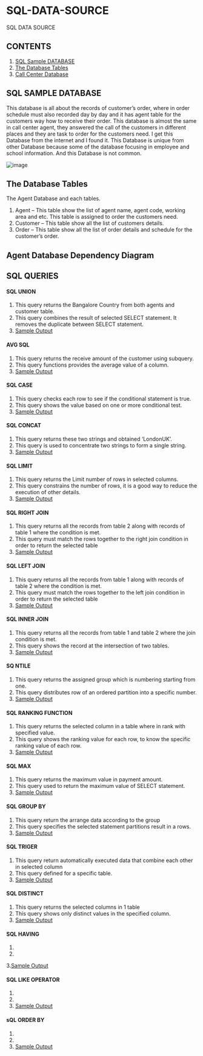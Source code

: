 # SQL-DATA-SOURCE
SQL DATA SOURCE 

## CONTENTS
 1. [SQL Sample DATABASE](https://github.com/jjati/SQL-DATA-SOURCE#sql-data-source)
 2. [The Database Tables]()
 3. [Call Center Database]()
 








## SQL SAMPLE DATABASE
This database is all about the records of customer’s order, where in order schedule must also recorded day by day and it has agent table for the customers way how to receive their order. This database is almost the same in call center agent, they answered the call of the customers in different places and they are task to order for the customers need. I get this Database from the internet and I found it. This Database is unique from other Database because some of the database focusing in employee and school information. And this Database is not common. 

![image](https://user-images.githubusercontent.com/73151103/103191378-c0b63300-48a2-11eb-9d14-e4a5d1787fca.png)

##  The Database Tables
 
 The Agent Database and each tables.
   1.  Agent – This table show the list of agent name, agent code, working area and etc. This table is assigned to order the customers need. 
   2.  Customer – This table show all the list of customers details.
   3.  Order – This table show all the list of order details and schedule for the customer’s order.
 
## Agent Database Dependency Diagram
## SQL QUERIES

#### SQL UNION
  1. This query returns the Bangalore Country from both agents and customer table.
  2. This query combines the result of selected SELECT statement. It removes the duplicate
      between SELECT statement. 
  3. [Sample Output](/query.md)
#### AVG SQL
  1. This query returns the receive amount of the customer using subquery.
  2. This query functions provides the average value of a column.
  3. [Sample Output](/query.md) 
#### SQL CASE
  1. This query checks each row to see if the conditional statement is true.
  2. This query shows the value based on one or more conditional test.
  3. [Sample Output](/query.md) 
#### SQL CONCAT 
  1. This query returns these two strings and obtained ‘LondonUK’.
  2. This query is used to concentrate two strings to form a single string. 
  3. [Sample Output](/query.md)
#### SQL LIMIT 
  1. This query returns the Limit number of rows in selected columns.
  2. This query constrains the number of rows, it is a good way to reduce the execution of other details.
  3. [Sample Output](/query.md)
#### SQL RIGHT JOIN
  1. This query returns all the records from table 2 along with records of table 1 where the condition is met.
  2. This query must match the rows together to the right join condition in order to return the selected table 
  3. [Sample Output](/query.md)
#### SQL LEFT JOIN
  1. This query returns all the records from table 1 along with records of table 2 where the condition is met.
  2. This query must match the rows together to the left join condition in order to return the selected table
  3. [Sample Output](/query.md)
#### SQL INNER JOIN
  1. This query returns all the records from table 1 and table 2 where the join condition is met.
  2. This query shows the record at the intersection of two tables.
  3. [Sample Output](/query.md)
#### SQ NTILE
  1. This query returns the assigned group which is numbering starting from one.
  2. This query distributes row of an ordered partition into a specific number.
  3. [Sample Output](/query.md)
#### SQL RANKING FUNCTION
  1. This query returns the selected column in a table where in rank with specified value.
  2. This query shows the ranking value for each row, to know the specific ranking value of each row.
  3. [Sample Output](/query.md)
#### SQL MAX
  1. This query returns the maximum value in payment amount.
  2. This query used to return the maximum value of SELECT statement.
  3. [Sample Output](/query.md)
#### SQL GROUP BY
  1. This query return the arrange data according to the group
  2. This query specifies the selected statement partitions result in a rows.
  3. [Sample Output](/query.md)
#### SQL TRIGER
  1. This query return automatically executed data that combine each other in selected column 
  2. This query defined for a specific table.
  3. [Sample Output](/query.md)
#### SQL DISTINCT
  1. This query returns the selected columns in 1 table
  2. This query shows only distinct values in the specified column.
  3.  [Sample Output](/query.md)
#### SQL HAVING
  1.
  2.
  3.[Sample Output](/query.md)
#### SQL LIKE OPERATOR
  1.
  2.
  3. [Sample Output](/query.md)
#### sQL ORDER BY
  1.
  2.
  3. [Sample Output](/query.md)
####
####
####
####
####


